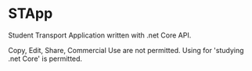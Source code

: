 # STApp
Student Transport Application written with .net Core API.

Copy, Edit, Share, Commercial Use are not permitted.
Using for 'studying .net Core' is permitted.
